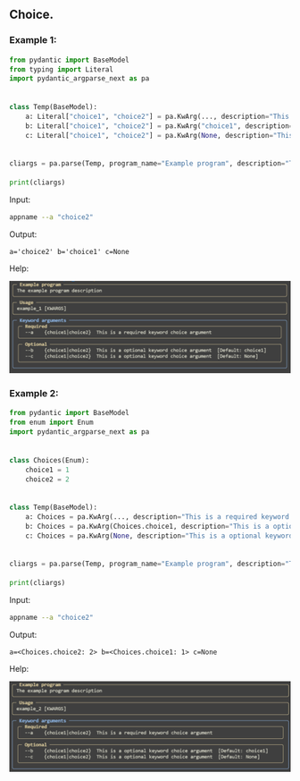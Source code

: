 ## Choice.

### Example 1:

```python
from pydantic import BaseModel
from typing import Literal
import pydantic_argparse_next as pa


class Temp(BaseModel):
    a: Literal["choice1", "choice2"] = pa.KwArg(..., description="This is a required keyword choice argument")
    b: Literal["choice1", "choice2"] = pa.KwArg("choice1", description="This is a optional keyword choice argument")
    c: Literal["choice1", "choice2"] = pa.KwArg(None, description="This is a optional keyword choice argument")


cliargs = pa.parse(Temp, program_name="Example program", description="The example program description")

print(cliargs)
```

Input:

```bash
appname --a "choice2"
```

Output:

```
a='choice2' b='choice1' c=None
```

Help:

<img title="" src="./imgs/Advanced/Choice/example1.png" alt="img" width="800">

### Example 2:

```python
from pydantic import BaseModel
from enum import Enum
import pydantic_argparse_next as pa


class Choices(Enum):
    choice1 = 1
    choice2 = 2


class Temp(BaseModel):
    a: Choices = pa.KwArg(..., description="This is a required keyword choice argument")
    b: Choices = pa.KwArg(Choices.choice1, description="This is a optional keyword choice argument")
    c: Choices = pa.KwArg(None, description="This is a optional keyword choice argument")


cliargs = pa.parse(Temp, program_name="Example program", description="The example program description")

print(cliargs)
```

Input:

```bash
appname --a "choice2"
```

Output:

```
a=<Choices.choice2: 2> b=<Choices.choice1: 1> c=None
```

Help:

<img title="" src="./imgs/Advanced/Choice/example2.png" alt="img" width="800">
